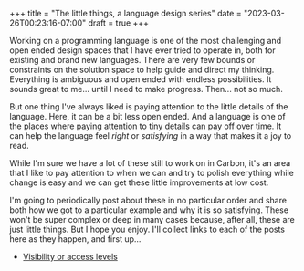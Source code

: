 +++
title = "The little things, a language design series"
date = "2023-03-26T00:23:16-07:00"
draft = true
+++

Working on a programming language is one of the most challenging and open ended
design spaces that I have ever tried to operate in, both for existing and brand new languages. There are very few bounds or constraints on the solution
space to help guide and direct my thinking. Everything is ambiguous and open
ended with endless possibilities. It sounds great to me... until I need to make
progress. Then... not so much.

But one thing I've always liked is paying attention to the little details of the
language. Here, it can be a bit less open ended. And a language is one of the
places where paying attention to tiny details can pay off over time. It can help
the language feel _right_ or _satisfying_ in a way that makes it a joy to read.

While I'm sure we have a lot of these still to work on in Carbon, it's an area
that I like to pay attention to when we can and try to polish everything while
change is easy and we can get these little improvements at low cost.

I'm going to periodically post about these in no particular order and share
both how we got to a particular example and why it is so satisfying. These won't
be super complex or deep in many cases because, after all, these are just little
things. But I hope you enjoy. I'll collect links to each of the posts here as they happen, and first up...

- [Visibility or access levels](/posts/little_things_1_visibility)
